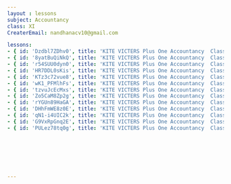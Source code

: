 ```yaml
--- 
layout : lessons 
subject: Accountancy 
class: XI
CreaterEmail: nandhanacv10@gmail.com

lessons: 
- { id: 'Dzdbl7ZDhv0', title: 'KITE VICTERS Plus One Accountancy  Class 1 (First Bell-ഫസ്റ്റ് ബെല്‍)' }
- { id: '8yatBuQiNkQ', title: 'KITE VICTERS Plus One Accountancy  Class 2 (First Bell-ഫസ്റ്റ് ബെല്‍)' }
- { id: 'r54SUU0dyn0', title: 'KITE VICTERS Plus One Accountancy  Class 3 (First Bell-ഫസ്റ്റ് ബെല്‍)' }
- { id: 'HR7DDL0sKis', title: 'KITE VICTERS Plus One Accountancy  Class 4 (First Bell-ഫസ്റ്റ് ബെല്‍)' }
- { id: 'KTz3c72vue8', title: 'KITE VICTERS Plus One Accountancy  Class 5 (First Bell-ഫസ്റ്റ് ബെല്‍)' }
- { id: 'wK1_PFMlhFs', title: 'KITE VICTERS Plus One Accountancy  Class 6 (First Bell-ഫസ്റ്റ് ബെല്‍)' }
- { id: 'tzvuJcEcMxs', title: 'KITE VICTERS Plus One Accountancy  Class 7 (First Bell-ഫസ്റ്റ് ബെല്‍)' }
- { id: 'Zo5CaM8Zp2g', title: 'KITE VICTERS Plus One Accountancy  Class 8 (First Bell-ഫസ്റ്റ് ബെല്‍)' }
- { id: 'rYGUn89HaGA', title: 'KITE VICTERS Plus One Accountancy  Class 9 (First Bell-ഫസ്റ്റ് ബെല്‍)' }
- { id: 'DHhFmWE8z0E', title: 'KITE VICTERS Plus One Accountancy  Class 10 (First Bell-ഫസ്റ്റ് ബെല്‍)' }
- { id: 'qN1-i4UIC2k', title: 'KITE VICTERS Plus One Accountancy  Class 11 (First Bell-ഫസ്റ്റ് ബെല്‍)' }
- { id: 'G9VxRpGnq2E', title: 'KITE VICTERS Plus One Accountancy  Class 12(First Bell-ഫസ്റ്റ് ബെല്‍)' }
- { id: 'PULez78tq0g', title: 'KITE VICTERS Plus One Accountancy  Class 13(First Bell-ഫസ്റ്റ് ബെല്‍)' }







---
```








